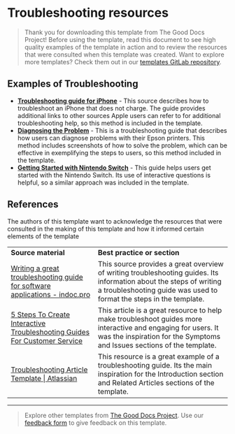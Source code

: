 # Troubleshooting resources

> Thank you for downloading this template from The Good Docs Project! Before using the template, read this document to see high quality examples of the template in action and to review the resources that were consulted when this template was created. Want to explore more templates? Check them out in our [templates GitLab repository](https://gitlab.com/tgdp/templates).

## Examples of Troubleshooting

* **[Troubleshooting guide for iPhone](https://support.apple.com/en-us/HT201569)** - This source describes how to troubleshoot an iPhone that does not charge. The guide provides additional links to other sources Apple users can refer to for additional troubleshooting help, so this method is included in the template.
* **[Diagnosing the Problem](https://files.support.epson.com/htmldocs/pho22_/pho22_rf/trble_1.htm)** - This is a troubleshooting guide that describes how users can diagnose problems with their Epson printers. This method includes screenshots of how to solve the problem, which can be effective in exemplifying the steps to users, so this method included in the template.
* **[Getting Started with Nintendo Switch](https://en-americas-support.nintendo.com/app/answers/detail/p/989/c/904/a_id/43021)** - This guide helps users get started with the Nintendo Switch. Its use of interactive questions is helpful, so a similar approach was included in the template.

## References

The authors of this template want to acknowledge the resources that were consulted in the making of this template and how it informed certain elements of the template

<table>
  <tr>
   <td><strong>Source material</strong>
   </td>
   <td><strong>Best practice or section</strong>
   </td>
  </tr>
  <tr>
   <td><a href="https://indoc.pro/documentation-types/troubleshooting-guide/">Writing a great troubleshooting guide for software applications - indoc.pro</a>
   </td>
   <td>This source provides a great overview of writing troubleshooting guides. Its information about the steps of writing a troubleshooting guide was used to format the steps in the template.
   </td>
  </tr>
  <tr>
   <td><a href="https://knowmax.ai/blog/troubleshooting-guides-for-customer-service/">5 Steps To Create Interactive Troubleshooting Guides For Customer Service</a>
   </td>
   <td>This article is a great resource to help make troubleshoot guides more interactive and engaging for users. It was the inspiration for the Symptoms and Issues sections of the template.
   </td>
  </tr>
  <tr>
   <td><a href="https://www.atlassian.com/software/confluence/templates/troubleshooting-article">Troubleshooting Article Template | Atlassian</a>
   </td>
   <td>This resource is a great example of a troubleshooting guide. Its the main inspiration for the Introduction section and Related Articles sections of the template.
   </td>
  </tr>
</table>

---

> Explore other templates from [The Good Docs Project](https://gitlab.com/tgdp/templates). Use our [feedback form](https://thegooddocsproject.dev/feedback/?template=Troubleshooting%20resources) to give feedback on this template.
